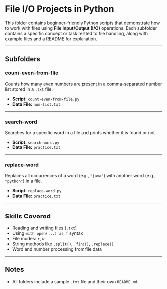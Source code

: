 # File I/O Projects in Python

This folder contains beginner-friendly Python scripts that demonstrate how to work with files using **File Input/Output (I/O)** operations. Each subfolder contains a specific concept or task related to file handling, along with example files and a README for explanation.

---

## Subfolders

### count-even-from-file
Counts how many even numbers are present in a comma-separated number list stored in a `.txt` file.

- **Script:** `count-even-from-file.py`
- **Data File:** `num-list.txt`

---

### search-word
Searches for a specific word in a file and prints whether it is found or not.

- **Script:** `search-word.py`
- **Data File:** `practice.txt`

---

### replace-word
Replaces all occurrences of a word (e.g., `"java"`) with another word (e.g., `"python"`) in a file.

- **Script:** `replace-word.py`
- **Data File:** `practice.txt`

---

## Skills Covered

- Reading and writing files (`.txt`)
- Using `with open(...) as f` syntax
- File modes: `r`, `w`
- String methods like `.split()`, `.find()`, `.replace()`
- Word and number processing from file data

---

##  Notes

- All folders include a sample `.txt` file and their own `README.md`.

